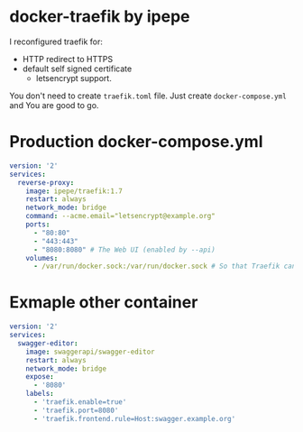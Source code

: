 # docker-traefik by ipepe
I reconfigured traefik for:
 * HTTP redirect to HTTPS
 * default self signed certificate
   * letsencrypt support.

You don't need to create `traefik.toml` file. Just create `docker-compose.yml` and You are good to go.

# Production docker-compose.yml

```yaml
version: '2'
services:
  reverse-proxy:
    image: ipepe/traefik:1.7
    restart: always
    network_mode: bridge
    command: --acme.email="letsencrypt@example.org"
    ports:
      - "80:80"
      - "443:443"
      - "8080:8080" # The Web UI (enabled by --api)
    volumes:
      - /var/run/docker.sock:/var/run/docker.sock # So that Traefik can listen to the Docker events

```

# Exmaple other container
```yaml
version: '2'
services:
  swagger-editor:
    image: swaggerapi/swagger-editor
    restart: always
    network_mode: bridge
    expose:
      - '8080'
    labels:
      - 'traefik.enable=true'
      - 'traefik.port=8080'
      - 'traefik.frontend.rule=Host:swagger.example.org'
```
